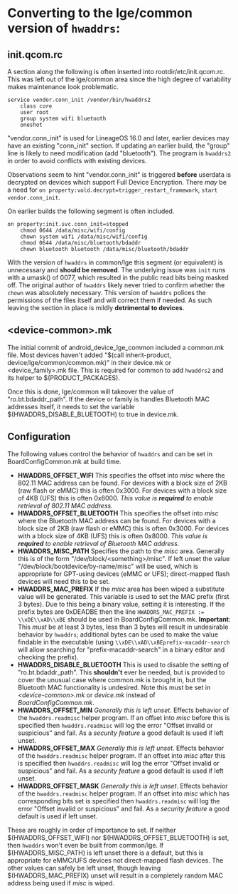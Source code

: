 # Converting to the lge/common version of `hwaddrs`:

## init.qcom.rc

A section along the following is often inserted into rootdir/etc/init.qcom.rc.
This was left out of the lge/common area since the high degree of variability
makes maintenance look problematic.

```
service vendor.conn_init /vendor/bin/hwaddrs2
    class core
    user root
    group system wifi bluetooth
    oneshot
```
"vendor.conn_init" is used for LineageOS 16.0 and later, earlier devices may
have an existing "conn_init" section.  If updating an earlier build, the
"group" line is likely to need modification (add "bluetooth").  The program is
`hwaddrs2` in order to avoid conflicts with existing devices.

Observations seem to hint "vendor.conn_init" is triggered **before** userdata
is decrypted on devices which support Full Device Encryption.  There _may_ be a
need for `on property:vold.decrypt=trigger_restart_framework`,
`start vendor.conn_init`.

On earlier builds the following segment is often included.

```
on property:init.svc.conn_init=stopped
    chmod 0644 /data/misc/wifi/config
    chown system wifi /data/misc/wifi/config
    chmod 0644 /data/misc/bluetooth/bdaddr
    chown bluetooth bluetooth /data/misc/bluetooth/bdaddr
```
With the version of `hwaddrs` in common/lge this segment (or equivalent) is
unnecessary and **should be removed**.  The underlying issue was `init` runs
with a umask() of 0077, which resulted in the public read bits being masked
off.  The original author of `hwaddrs` likely never tried to confirm whether
the `chown` was absolutely necessary.  This version of `hwaddrs` polices the
permissions of the files itself and will correct them if needed.  As such
leaving the section in place is mildly **detrimental to devices**.

## \<device-common\>.mk

The initial commit of android_device_lge_common included a common.mk file.
Most devices haven't added
"$(call inherit-product, device/lge/common/common.mk)" in their device.mk or
\<device_family\>.mk file.  This is required for common to add `hwaddrs2` and
its helper to $(PRODUCT_PACKAGES).

Once this is done, lge/common will takeover the value of "ro.bt.bdaddr_path".
If the device or family is handles Bluetooth MAC addresses itself, it needs to
set the variable $(HWADDRS_DISABLE_BLUETOOTH) to true in device.mk.

## Configuration

The following values control the behavior of `hwaddrs` and can be set in
BoardConfigCommon.mk at build time.

* **HWADDRS_OFFSET_WIFI**
This specifies the offset into _misc_ where the 802.11 MAC address can be
found.  For devices with a block size of 2KB (raw flash or eMMC) this is often
0x3000.  For devices with a block size of 4KB (UFS) this is often 0x6000.
_This value is **required** to enable retrieval of 802.11 MAC address._
* **HWADDRS_OFFSET_BLUETOOTH**
This specifies the offset into _misc_ where the Bluetooth MAC address can be
found.  For devices with a block size of 2KB (raw flash or eMMC) this is often
0x3000.  For devices with a block size of 4KB (UFS) this is often 0x8000.
_This value is **required** to enable retrieval of Bluetooth MAC address._
* **HWADDRS_MISC_PATH**
Specifies the path to the _misc_ area.  Generally this is of the form
"/dev/block/\<something\>/misc".  If left unset the value
"/dev/block/bootdevice/by-name/misc" will be used, which is appropriate for
GPT-using devices (eMMC or UFS); direct-mapped flash devices will need this to
be set.
* **HWADDRS_MAC_PREFIX**
If the _misc_ area has been wiped a substitute value will be generated.  This
variable is used to set the MAC prefix (first 3 bytes).  Due to this being a
binary value, setting it is interesting.  If the prefix bytes are 0xDEADBE then
the line `HWADDRS_MAC_PREFIX := \\xDE\\xAD\\xBE` should be used in
BoardConfigCommon.mk.  **Important**: This _must_ be at least 3 bytes, less
than 3 bytes will result in undesirable behavior by `hwaddrs`; additional bytes
can be used to make the value findable in the executable (using
`\\xDE\\xAD\\xBEprefix-macaddr-search` will allow searching for
"prefix-macaddr-search" in a binary editor and checking the prefix).
* **HWADDRS_DISABLE_BLUETOOTH**
This is used to disable the setting of "ro.bt.bdaddr_path".  This **shouldn't**
ever be needed, but is provided to cover the unusual case where common.mk is
brought in, but the Bluetooth MAC functionality is undesired.  Note this
must be set in _\<device-common\>.mk_ or _device.mk_ instead of
_BoardConfigCommon.mk_.
* **HWADDRS_OFFSET_MIN**
_Generally this is left unset_.  Effects behavior of the `hwaddrs.readmisc`
helper program.  If an offset into _misc_ before this is specified then
`hwaddrs.readmisc` will log the error "Offset invalid or suspicious" and fail.
As a _security feature_ a good default is used if left unset.
* **HWADDRS_OFFSET_MAX**
_Generally this is left unset_.  Effects behavior of the `hwaddrs.readmisc`
helper program. If an offset into _misc_ after this is specified then
`hwaddrs.readmisc` will log the error "Offset invalid or suspicious" and fail.
As a _security feature_ a good default is used if left unset.
* **HWADDRS_OFFSET_MASK**
_Generally this is left unset_.  Effects behavior of the `hwaddrs.readmisc`
helper program.  If an offset into _misc_ which has corresponding bits set is
specified then `hwaddrs.readmisc` will log the error
"Offset invalid or suspicious" and fail.  As a _security feature_ a good
default is used if left unset.

These are roughly in order of importance to set.  If neither
$(HWADDRS_OFFSET_WIFI) nor $(HWADDRS_OFFSET_BLUETOOTH) is set, then `hwaddrs`
won't even be built from common/lge.  If $(HWADDRS_MISC_PATH) is left unset
there is a default, but this is appropriate for eMMC/UFS devices not
direct-mapped flash devices.  The other values can safely be left unset, though
leaving $(HWADDRS_MAC_PREFIX) unset will result in a completely random MAC
address being used if _misc_ is wiped.
